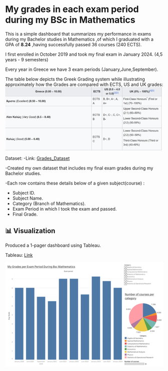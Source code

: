 # My grades in each exam period during my BSc in Mathematics
This is a simple dashboard that summarizes my performance in exams during my Bachelor studies in Mathematics ,of which I graduated with a GPA of **8.24** ,having successfully passed 36 courses (240 ECTS).

I first enrolled in October 2019 and took my final exam in January 2024. (4,5 years - 9 semesters)

Every year in Greece we have 3 exam periods (January,June,September).


The table below depicts the Greek Grading system while illustrating approximately how the Grades are compared with ECTS, US and UK grades:
![Greek_Grading_System](https://github.com/LukeTritsis13/My_Grades/blob/main/Greek_Grading_System.png)




Dataset:
-Link: [Grades_Dataset](https://github.com/LukeTritsis13/My_Grades/blob/main/grades.csv) 

-Created my own dataset that includes my final exam grades during my Bachelor studies.

-Each row contains these details below of a given subject(course) :
  * Subject ID.
  * Subject Name.
  * Category (Branch of Mathematics).
  * Exam Period in which I took the exam and passed.
  * Final Grade. 



## 📊 Visualization

Produced a 1-pager dashboard using Tableau.

Tableau: [Link](https://public.tableau.com/app/profile/loukas.tritsis/viz/Grades_Tableau/GRADESDASHBOARD)

![My-Grades-Viz](https://github.com/LukeTritsis13/My_Grades/blob/main/GRADES%20DASHBOARD.png)
